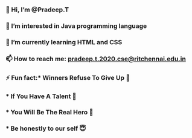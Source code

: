 ### 👋 Hi, I’m @Pradeep.T
### 👀 I’m interested in Java programming language
### 🌱 I’m currently learning HTML and CSS
### 📫 How to reach me: pradeep.t.2020.cse@ritchennai.edu.in
### ⚡ Fun fact:* Winners Refuse To Give Up 🌅
###             * If You Have A Talent 👀
###             * You Will Be The Real Hero 🤗
###             * Be honestly to our self 😇
<!--
**Pradeep1024-wq/Pradeep1024-wq** is a ✨ _special_ ✨ repository because its `README.md` (this file) appears on your GitHub profile.
-->
